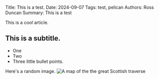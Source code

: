 Title: This is a test.
Date: 2024-09-07
Tags: test, pelican
Authors: Ross Duncan
Summary: This is a test

This is a *cool* article.

## This is a subtitle.

* One
* Two
* Three little bullet points.



Here's a random image.
![A map of the the great Scottish traverse]({static}/images/map.png)
